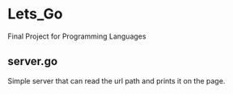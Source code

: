 # Lets_Go
Final Project for Programming Languages


## server.go
Simple server that can read the url path and prints it on the page.